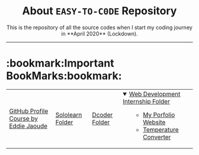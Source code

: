 <div align = "center">
  <h1>About <code>EASY-TO-C0DE</code> Repository</h1>
    This is the repository of all the source codes when I start my coding journey in **April 2020** (Lockdown).
<br/>

<hr/>
  
  <div align = "left">
<h1>:bookmark:Important BookMarks:bookmark:</h1>

<table align = "center">
<!-- Row 1 -->
<tr>
<td>

[GitHub Profile Course by Eddie Jaoude](https://github.com/SAD0XER/EASY-TO-C0DE/blob/Master/Github_Profile_Course_by_EddieJaoude)

</td>

<td>

[Sololearn Folder](https://github.com/SAD0XER/EASY-TO-C0DE/tree/Master/Sololearn)

</td>

<td>

[Dcoder Folder](https://github.com/SAD0XER/EASY-TO-C0DE/tree/Master/Dcoder)

</td>

<td>

<details open>
<summary><a href = https://github.com/SAD0XER/EASY-TO-C0DE/Web-Development-Internship" alt = "Web Development Internship Folder">Web Development Internship Folder</a></summary>
  
<ul>
  
- [My Porfolio Website](https://github.com/SAD0XER/EASY-TO-C0DE/Web-Development-Internship/My%20Porfolio%20Website)
- [Temperature Converter](https://github.com/SAD0XER/EASY-TO-C0DE/Web-Development-Internship/Temperature%20Converter)

</details>
</td>
</tr>

</table>

  </div>
</div>
